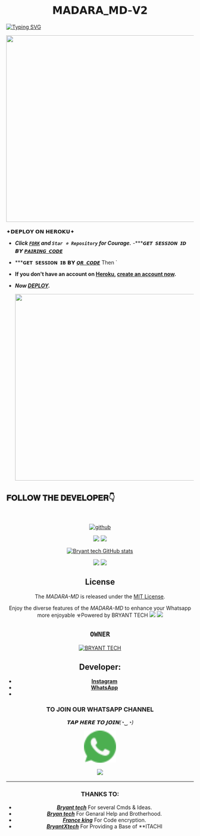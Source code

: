  <h1 align="center"> 𝗠𝗔𝗗𝗔𝗥𝗔_𝗠𝗗-𝗩𝟮  </h1>
<a href="https://git.io/typing-svg"><img src="https://readme-typing-svg.demolab.com?font=Black+Ops+One&size=50&pause=1𝟬0&color=1BAFBAFF&center=true&width=1150&height=100&lines=𝗠𝗔𝗗𝗔𝗥𝗔_𝗠𝗗-𝗩𝟮;𝗠𝗨𝗟𝗧𝗜+𝗗𝗘𝗩𝗜𝗖𝗘+𝗕𝗢𝗧+𝗖𝗥𝗘𝗔𝗧𝗘𝗗+𝗕𝗬+𝗕𝗥𝗬𝗔𝗡𝗧+𝗧𝗘𝗖𝗛;✇+𝑊𝐴𝐾𝐸+𝑈𝑃+𝑇𝑂+𝑅𝐸𝐴𝐿𝐼𝑇𝑌+✇" alt="Typing SVG" /></a>
  </p>



<img src="https://telegra.ph/file/dd1bdc19a6c10459a1ff1.jpg" width="650" height="500"/>

✦𝗗𝗘𝗣𝗟𝗢𝗬 𝗢𝗡 𝗛𝗘𝗥𝗢𝗞𝗨✦
   - ***Click [`FORK`](.https://github.com/Elsa2090/Madara-mdv2/fork) and `Star ⭐ Repository` for Courage.***
     -***`𝙂𝙀𝙏 𝙎𝙀𝙎𝙎𝙄𝙊𝙉 𝙄𝘿` 𝘽𝙔 [`𝙋𝘼𝙄𝙍𝙄𝙉𝙂 𝘾𝙊𝘿𝙀`](https://bryant-tech-bot-6caf875ac89b.herokuapp.com)
   - ***`𝗚𝗘𝗧 𝗦𝗘𝗦𝗦𝗜𝗢𝗡 𝗜𝗕` 𝗕𝗬  [`𝙌𝙍 𝘾𝙊𝘿𝙀`](https://bryant-tech-bot-6caf875ac89b.herokuapp.com) Then `

    
   - **If you don't have an account on [Heroku](https://signup.heroku.com/), [create an account now](https://signup.heroku.com/).**
   - ***Now [DEPLOY](https://dashboard.heroku.com/new?template=https://github.com/Elsa2090/Madara-mdv2).***

     <img src="https://telegra.ph/file/0f931eb7db056315197bd.jpg" width="650" height="500"/>
## 𝐅𝐎𝐋𝐋𝐎𝐖 𝐓𝐇𝐄 𝐃𝐄𝐕𝐄𝐋𝐎𝐏𝐄𝐑👇

<br/> <div align="center">
[![github](https://github.com/github.png?size=150)](https://github.com/Elsa2090)

<a><img src='https://i.imgur.com/LyHic3i.gif'/></a>
<a><img src='https://i.imgur.com/LyHic3i.gif'/></a>
  
[![Bryant tech GitHub stats](https://github-readme-stats.vercel.app/api?username=Elsa2090&show_icons=true&theme=radical)](https://github.com/Elsa2090)

<a><img src='https://i.imgur.com/LyHic3i.gif'/></a>
<a><img src='https://i.imgur.com/LyHic3i.gif'/></a>

## License

The *MADARA-MD* is released under the [MIT License](https://opensource.org/licenses/MIT).

Enjoy the diverse features of the *MADARA-MD*  to enhance your Whatsapp more enjoyable
☣Powered by BRYANT TECH 
<a><img src='https://i.imgur.com/LyHic3i.gif'/></a>
<a><img src='https://i.imgur.com/LyHic3i.gif'/></a>

## `OWNER` 
<a href="https://github.com/Elsa2090"><img src="https://github.com/Elsa2090.png" width="250" height="250" alt="BRYANT TECH"/></a>

## Developer:

- [**Instagram**](https://instagram.com/Bryant_tech.1)
- [**WhatsApp**](https://wa.me/233530729233)
- 
### TO JOIN OUR WHATSAPP CHANNEL 

*𝗧𝗔𝗣 𝗛𝗘𝗥𝗘 𝗧𝗢 𝗝𝗢𝗜𝗡(◔‿◔)* <p align="centre">
  <a href="https://whatsapp.com/channel/0029VacpEdXIt5rqKLB9nC1L">
   <img align="centre" alt="SIEGRIN | Whastapp" width="86px" src="https://raw.githubusercontent.com/PikaBotz/My_Personal_Space/main/Images/AnyaBot_pics/Anya_v2/Whatsapp.svg" />

   
 <a><img src='https://i.imgur.com/LyHic3i.gif'/></a>

***
### THANKS TO:
- [***Bryant tech***](https://github.com/Elsa2090) For several Cmds & Ideas.
- [***Bryan tech***](https://github.com/Loverboy1) For Genaral Help and Brotherhood. 
- [***France king***](https://github.com/franceking1) For Code encryption. 
- [***BryantXtech***](https://github.com/BryantXtech) For Providing a Base of **ITACHI
